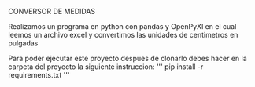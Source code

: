 CONVERSOR DE MEDIDAS

Realizamos un programa en python con pandas y OpenPyXl en el cual leemos un archivo excel y convertimos las unidades de centimetros en pulgadas

Para poder ejecutar este proyecto despues de clonarlo debes hacer en la carpeta del proyecto la siguiente instruccion:
'''
pip install -r requirements.txt
'''
